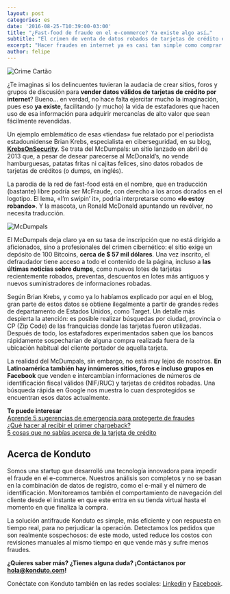 ```yaml
---
layout: post
categories: es
date: '2016-08-25-T10:39:00-03:00'
title: "¿Fast-food de fraude en el e-commerce? Ya existe algo así…"
subtitle: "El crimen de venta de datos robados de tarjetas de crédito está tan organizado que es posible obtener fácilmente esas informaciones en sitios y grupos de discusiones en internet. Es casi tan fácil como comprar una hamburguesa..."
excerpt: "Hacer fraudes en internet ya es casi tan simple como comprar una hamburguesa..."
author: felipe
---
```


![Crime Cartão](/images/201520-ladrao_cartao_dpc.jpg)

¿Te imaginas si los delincuentes tuvieran la audacia de crear sitios, foros y grupos de discusión para **vender datos válidos de tarjetas de crédito por internet**? Bueno… en verdad, no hace falta ejercitar mucho la imaginación, pues eso **ya existe**, facilitando (y mucho) la vida de estafadores que hacen uso de esa información para adquirir mercancías de alto valor que sean fácilmente revendidas.

Un ejemplo emblemático de esas «tiendas» fue relatado por el periodista estadounidense Brian Krebs, especialista en ciberseguridad, en su blog,  **[KrebsOnSecurity](http://krebsonsecurity.com/)**. Se trata del McDumpals: un sitio lanzado en abril de 2013 que, a pesar de desear parecerse al McDonald’s, no vende hamburguesas, patatas fritas ni cajitas felices, sino datos robados de tarjetas de créditos (o dumps, en inglés).

La parodia de la red de fast-food está en el nombre, que en traducción (bastante) libre podría ser McFraude, con derecho a los arcos dorados en el logotipo. El lema, «I’m swipin’ it», podría interpretarse como **«lo estoy robando»**. Y la mascota, un Ronald McDonald apuntando un revólver, no necesita traducción.

![McDumpals](/images/151020-mcdumpals.jpg)

El McDumpals deja claro ya en su tasa de inscripción que no está dirigido a aficionados, sino a profesionales del crimen cibernético: el sitio exige un depósito de 100 Bitcoins, **cerca de $ 57 mil dólares**. Una vez inscrito, el defraudador tiene acceso a todo el contenido de la página, incluso a **las últimas noticias sobre dumps**, como nuevos lotes de tarjetas recientemente robados, preventas, descuentos en lotes más antiguos y nuevos suministradores de informaciones robadas.

Según Brian Krebs, y como ya lo habíamos explicado por aquí en el blog, gran parte de estos datos se obtiene ilegalmente a partir de grandes redes de departamento de Estados Unidos, como Target. Un detalle más despierta la atención: es posible realizar búsquedas por ciudad, provincia o CP (Zip Code) de las franquicias donde las tarjetas fueron utilizadas. Después de todo, los estafadores experimentados saben que los bancos rápidamente sospecharían de alguna compra realizada fuera de la ubicación habitual del cliente portador de aquella tarjeta.

La realidad del McDumpals, sin embargo, no está muy lejos de nosotros. **En Latinoamérica también hay innúmeros sitios, foros e incluso grupos en Facebook** que venden e intercambian informaciones de números de identificación fiscal válidos (NIF/RUC) y tarjetas de créditos robadas. Una búsqueda rápida en Google nos muestra lo cuan desprotegidos se encuentran esos datos actualmente.

**Te puede interesar**  
[Aprende 5 sugerencias de emergencia para protegerte de fraudes](https://blog.konduto.com/es/2016/07/chargebacks-aumentaron-sugerencias-para-protegerte-de-fraudes/?utm_source=konduto&utm_medium=blog-es&utm_campaign=conteudo)  
[¿Qué hacer al recibir el primer chargeback?](https://blog.konduto.com/es/2016/05/que-hacer-al-recibir-el-primer-chargeback/?utm_source=konduto&utm_medium=blog-es&utm_campaign=conteudo)  
[5 cosas que no sabías acerca de la tarjeta de crédito](https://blog.konduto.com/es/2016/04/cosas-que-no-sabias-acerca-de-tarjeta-de-credito/?utm_source=konduto&utm_medium=blog-es&utm_campaign=conteudo)

## Acerca de Konduto

Somos una startup que desarrolló una tecnología innovadora para impedir el fraude en el e-commerce. Nuestros análisis son completos y no se basan en la combinación de datos de registro, como el e-mail y el número de identificación. Monitoreamos también el comportamiento de navegación del cliente desde el instante en que este entra en su tienda virtual hasta el momento en que finaliza la compra.

La solución antifraude Konduto es simple, más eficiente y con respuesta en tiempo real, para no perjudicar la operación. Detectamos los pedidos que son realmente sospechosos: de este modo, usted reduce los costos con revisiones manuales al mismo tiempo en que vende más y sufre menos fraudes.

**¿Quieres saber más? ¿Tienes alguna duda? ¡Contáctanos por [hola@konduto.com](hola@konduto.com)!**

Conéctate con Konduto también en las redes sociales: [Linkedin](https://www.linkedin.com/company/konduto?trk=company_logo) y [Facebook](https://www.facebook.com/konduto?fref=ts).
